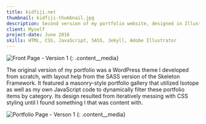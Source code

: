 ```yaml
---
title: kidfiji.net
thumbnail: kidfiji-thumbnail.jpg
description: Second version of my portfolio website, designed in Illustrator then coded in HTML/CSS. The first version of my portfolio used WordPress as a backend and I felt that it gave a lot of unnecessary overhead so I decided to go static with the help of Jekyll.
client: Myself
project-date: June 2016
skills: HTML, CSS, JavaScript, SASS, Jekyll, Adobe Illustrator
---
```


![Front Page - Version 1][front]
{: .content__media}

The original version of my portfolio was a WordPress theme I developed from scratch, with layout help from the SASS version of the Skeleton Framework. It featured a masonry-style portfolio gallery that utilized Isotope as well as my own JavaScript code to dynamically filter these portfolio items by category. Its design resulted from iteratively messing with CSS styling until I found something I that was content with.

![Portfolio Page - Verson 1][portfolio]
{: .content__media}

[front]: ../img/kidfiji-net-1.jpg
[portfolio]: ../img/kidfiji-net-2.jpg
